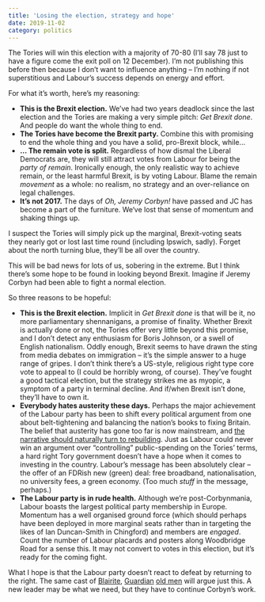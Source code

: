 ```yaml
---
title: 'Losing the election, strategy and hope'
date: 2019-11-02
category: politics
---
```


The Tories will win this election with a majority of 70-80 (I’ll say 78 just to have a figure come the exit poll on 12 December). I’m not publishing this before then because I don’t want to influence anything – I’m nothing if not superstitious and Labour’s success depends on energy and effort.

For what it’s worth, here’s my reasoning:

- **This is the Brexit election.** We’ve had two years deadlock since the last election and the Tories are making a very simple pitch: _Get Brexit done_. And people do want the whole thing to end.
- **The Tories have become the Brexit party.** Combine this with promising to end the whole thing and you have a solid, pro-Brexit block, while&hellip;
- **&hellip; The remain vote is split.** Regardless of how dismal the Liberal Democrats are, they will still attract votes from Labour for being the _party of remain_. Ironically enough, the only realistic way to achieve remain, or the least harmful Brexit, is by voting Labour. Blame the remain _movement_ as a whole: no realism, no strategy and an over-reliance on legal challenges.
- **It’s not 2017.** The days of _Oh, Jeremy Corbyn!_ have passed and JC has become a part of the furniture. We‘ve lost that sense of momentum and shaking things up.

I suspect the Tories will simply pick up the marginal, Brexit-voting seats they nearly got or lost last time round (including Ipswich, sadly). Forget about the north turning blue, they’ll be all over the country.

This will be bad news for lots of us, sobering in the extreme. But I think there’s some hope to be found in looking beyond Brexit. Imagine if Jeremy Corbyn had been able to fight a normal election.

So three reasons to be hopeful:

- **This is the Brexit election.** Implicit in _Get Brexit done_ is that will be it, no more parliamentary shennanigans, a promise of finality. Whether Brexit is actually done or not, the Tories offer very little beyond this promise, and I don’t detect any enthusiasm for Boris Johnson, or a swell of English nationalism. Oddly enough, Brexit seems to have drawn the sting from media debates on immigration – it’s the simple answer to a huge range of gripes. I don’t think there’s a US-style, religious right type core vote to appeal to (I could be horribly wrong, of course). They’ve fought a good tactical election, but the strategy strikes me as myopic, a symptom of a party in terminal decline. And if/when Brexit isn’t done, they’ll have to own it.
- **Everybody hates austerity these days.** Perhaps the major achievement of the Labour party has been to shift every political argument from one about belt-tightening and balancing the nation’s books to fixing Britain. The belief that austerity has gone too far is now mainstream, and [the narrative should naturally turn to rebuilding](/notes/2018-10-14-rebuild-britain). Just as Labour could never win an argument over “controlling” public-spending on the Tories’ terms, a hard right Tory government doesn’t have a hope when it comes to investing in the country. Labour’s message has been absolutely clear – the offer of an FDRish new (green) deal: free broadband, nationalisation, no university fees, a green economy. (Too much _stuff_ in the message, perhaps.)
- **The Labour party is in rude health.** Although we’re post-Corbynmania, Labour boasts the largest political party membership in Europe. Momentum has a well organised ground force (which should perhaps have been deployed in more marginal seats rather than in targeting the likes of Ian Duncan-Smith in Chingford) and members are _engaged_. Count the number of Labour placards and posters along Woodbridge Road for a sense this. It may not convert to votes in this election, but it’s ready for the coming fight.

What I hope is that the Labour party doesn’t react to defeat by returning to the right. The same cast of [Blairite](https://www.theguardian.com/profile/martinkettle), [Guardian](https://www.theguardian.com/profile/tobyhelm) [old men](https://www.theguardian.com/profile/andrewrawnsley) will argue just this. A new leader may be what we need, but they have to continue Corbyn’s work.
